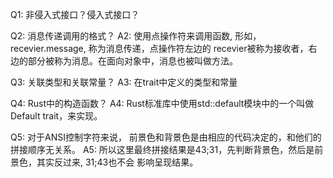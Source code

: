 Q1: 非侵入式接口？侵入式接口？

Q2: 消息传递调用的格式？
A2: 使用点操作符来调用函数, 形如，recevier.message, 称为消息传递，点操作符左边的
recevier被称为接收者，右边的部分被称为消息。在面向对象中，消息也被叫做方法。

Q3: 关联类型和关联常量？
A3: 在trait中定义的类型和常量

Q4: Rust中的构造函数？
A4: Rust标准库中使用std::default模块中的一个叫做Default trait，来实现。


Q5: 对于ANSI控制字符来说， 前景色和背景色是由相应的代码决定的，和他们的拼接顺序无关系。
A5: 所以这里最终拼接结果是43;31，先判断背景色，然后是前景色，其实反过来, 31;43也不会
影响呈现结果。
